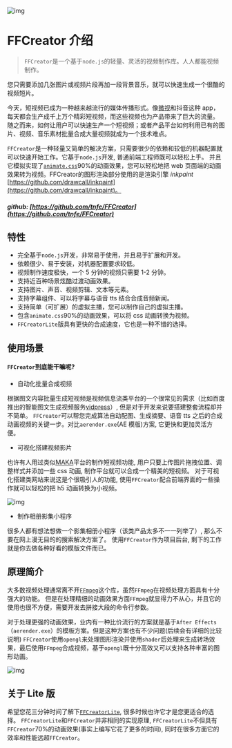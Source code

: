 ![img](/_media/logo/logo.png)


# FFCreator 介绍

> `FFCreator`是一个基于`node.js`的轻量、灵活的视频制作库。人人都能视频制作。

您只需要添加几张图片或视频片段再加一段背景音乐，就可以快速生成一个很酷的视频短片。

今天，短视频已成为一种越来越流行的媒体传播形式。像[微视](https://weishi.qq.com/)和抖音这种 app，每天都会生产成千上万个精彩短视频，而这些视频也为产品带来了巨大的流量。
随之而来，如何让用户可以快速生产一个短视频；或者产品平台如何利用已有的图片、视频、音乐素材批量合成大量视频就成为一个技术难点。

`FFCreator`是一种轻量又简单的解决方案，只需要很少的依赖和较低的机器配置就可以快速开始工作。它基于`node.js`开发, 普通前端工程师既可以轻松上手。
并且它模拟实现了[`animate.css`](https://animate.style/)90%的动画效果，您可以轻松地把 web 页面端的动画效果转为视频。FFCreator的图形渲染部分使用的是渲染引擎 _inkpaint_ [https://github.com/drawcall/inkpaint](https://github.com/drawcall/inkpaint)。

##### github: [https://github.com/tnfe/FFCreator](https://github.com/tnfe/FFCreator)

## 特性

- 完全基于`node.js`开发，非常易于使用，并且易于扩展和开发。
- 依赖很少、易于安装，对机器配置要求较低。
- 视频制作速度极快，一个 5 分钟的视频只需要 1-2 分钟。
- 支持近百种场景炫酷过渡动画效果。
- 支持图片、声音、视频剪辑、文本等元素。
- 支持字幕组件、可以将字幕与语音 tts 结合合成音频新闻。
- 支持简单（可扩展）的虚拟主播，您可以制作自己的虚拟主播。
- 包含`animate.css`90%的动画效果，可以将 css 动画转换为视频。
- `FFCreatorLite`版具有更快的合成速度，它也是一种不错的选择。

## 使用场景

#### `FFCreator`到底能干嘛呢?

- 自动化批量合成视频

根据图文内容批量生成短视频是视频信息流类平台的一个很常见的需求（比如百度推出的智能图文生成视频服务[vidpress](https://ai.baidu.com/creation/main/createlab)）, 但是对于开发来说要搭建整套流程却并不简单。
`FFCreator`可以帮您完成算法自动配图、生成摘要、语音 tts 之后的合成动画视频的关键一步。对比`aerender.exe`(AE 模版)方案, 它更快和更加灵活方便。

- 可视化搭建视频影片

也许有人用过类似[MAKA](https://www.maka.im/muban/t2152-sp320.html)平台的制作短视频功能, 用户只要上传图片拖拽位置、调整样式并添加一些 css 动画, 制作平台就可以合成一个精美的短视频。
对于可视化搭建类网站来说这是个很吸引人的功能, 使用`FFCreator`配合前端界面的一些操作就可以轻松的把 h5 动画转换为小视频。

![img](/_media/imgs/el.jpg)

- 制作相册影集小程序

很多人都有想法想做一个影集相册小程序（该类产品太多不一一列举了）, 那么不要在网上漫无目的的搜索解决方案了。
使用`FFCreator`作为项目后台, 剩下的工作就是你去做各种好看的模版文件而已。

## 原理简介

大多数视频处理通常离不开[`FFmpeg`](https://ffmpeg.org/)这个库，虽然`FFmpeg`在视频处理方面具有十分强大的功能。
但是在处理精细的动画效果方面`FFmpeg`就显得力不从心，并且它的使用也很不方便，需要开发去拼接大段的命令行参数。

对于处理更强的动画效果，业内有一种比价流行的方案就是基于`After Effects`（`aerender.exe`）的模板方案。但是这种方案也有不少问题(后续会有详细的比较说明)
`FFCreator`使用`opengl`来处理图形渲染并使用`shader`后处理来生成转场效果，最后使用`FFmpeg`合成视频，基于`opengl`既十分高效又可以支持各种丰富的图形动画。

![img](/_media/imgs/logotwo.jpg)

## 关于 Lite 版

希望您花三分钟时间了解下[`FFCreatorLite`](guide/lite.md), 很多时候也许它才是您更适合的选择。
`FFCreatorLite`和`FFCreator`并非相同的实现原理, `FFCreatorLite`不但具有`FFCreator`70%的动画效果(事实上编写它花了更多的时间), 同时在很多方面它的效率和性能远超`FFCreator`。
